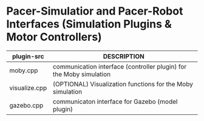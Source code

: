 # Pacer-Simulatior and Pacer-Robot Interfaces (Simulation Plugins & Motor Controllers)
plugin-src |	DESCRIPTION
------------|------------------------------------------------------------
moby.cpp | communication interface (controller plugin) for the Moby simulation
visualize.cpp | (OPTIONAL) Visualization functions for the Moby simulation
gazebo.cpp | communicaton interface for Gazebo (model plugin)

